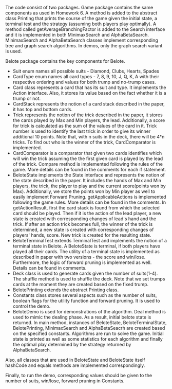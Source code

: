 The code consist of two packages.
Game package contains the same components as used in Homework 6.
A method is added to the abstract class Printing that prints the course of the game given the initial state, a terminal
test and the strategy (assuming both players play optimally).
A method called getAverageBranchingFactor is added to the Search interface and it is implemented in both MinimaxSearch
and AlphaBetaSearch.
MinimaxSearch and AlphaBetaSearch classes implement corresponding tree and graph search algorithms. In demos, only
the graph search variant is used.

Belote package contains the key components for Belote.
- Suit enum names all possible suits - Diamond, Clubs, Hearts, Spades
- CardType enum names all card types - 7, 8, 9, 10, J, Q, K, A with their respective ordering and values for both trump
and no-trump cases.
- Card class represents a card that has its suit and type. It implements the Action interface. Also, it stores its value
based on the fact whether it is a trump or not.
- CardStack represents the notion of a card stack described in the paper, it has top and bottom cards.
- Trick represents the notion of the trick described in the paper, it stores the cards played by Max and Min players,
the lead. Additionally, a score for trick is calculated as the sum of the values of the card in it. Trick number is used
to identify the last trick in order to give its winner additional 10 points. Note that, with n suits in the deck,
there will be 4*n tricks. To find out who is the winner of the trick, CardComparator is implemented.
- CardComparator is a comparator that given two cards identifies which will win the trick assuming the the first given
card is played by the lead of the trick. Compare method is implemented following the rules of the game. More details can
be found in the comments for each if statement.
- BeloteState implements the State interface and represents the notion of the state described in the paper. It includes
the hands of Max and Min players, the trick, the player to play and the current score(points won by Max). Additionally,
we store the points won by Min player as well to easily implement Forward Pruning. getApplicableActions is implemented
following the game rules. More details can be found in the comments. In getActionResult, first the card stack is found
from which the selected card should be played. Then if it is the action of the lead player, a new state is created with
corresponding changes of lead's hand and the trick. If after an action trick becomes full, the winner of the trick is
determined, a new state is created with corresponding changes of players' hands, score. New trick is created for the
resulting state.
- BeloteTerminalTest extends TerminalTest and implements the notion of a terminal state in Belote. A BeloteState is
terminal, if both players have played all their cards. The utility of a terminal state is implemented as described in
paper with two versions - the score and win/lose. Furthermore, the logic of forward pruning is implemented as well.
Details can be found in comments.
- Deck class is used to generate cards given the number of suits(1-4). The shuffle method is used to shuffle the deck.
Note that we set trumps cards at the moment they are created based on the fixed trump.
- BelotePrinting extends the abstract Printing class.
- Constants class stores several aspects such as the number of suits, boolean flags for the utility function and forward
pruning. It is used to control the demo.
- BeloteDemo is used for demonstrations of the algorithm. Deal method is used to mimic the dealing phase. As a result,
initial belote state is returned. In main method, instances of BeloteState, BeloteTerminalState, BelotePrinting,
MinimaxSearch and AlphaBetaSeacrh are created based on the specified constants. Algorithms are run to solve the game.
Initial state is printed as well as some statistics for each algorithm and finally the optimal play determined by the
strategy returned by AlphaBetaSearch.

Also, all classes that are used in BeloteState and BeloteState itself hashCode and equals methods are implemented
correspondingly.

Finally, to run the demo, corresponding values should be given to the number of suits, win/lose, forward pruning in Constants.

